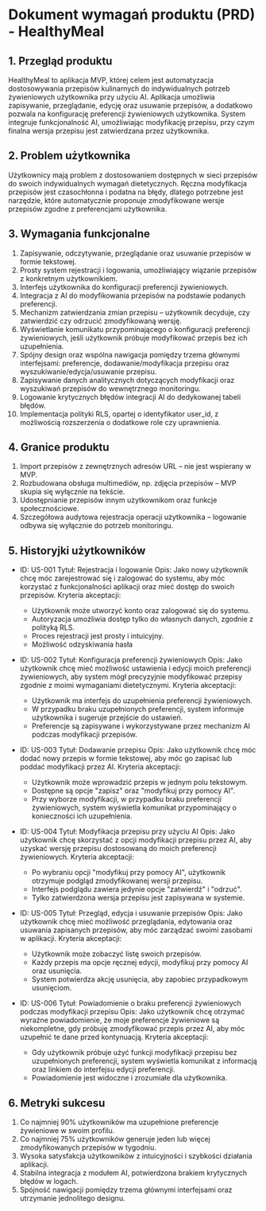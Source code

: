 # Dokument wymagań produktu (PRD) - HealthyMeal

## 1. Przegląd produktu
HealthyMeal to aplikacja MVP, której celem jest automatyzacja dostosowywania przepisów kulinarnych do indywidualnych potrzeb żywieniowych użytkownika przy użyciu AI. Aplikacja umożliwia zapisywanie, przeglądanie, edycję oraz usuwanie przepisów, a dodatkowo pozwala na konfigurację preferencji żywieniowych użytkownika. System integruje funkcjonalność AI, umożliwiając modyfikację przepisu, przy czym finalna wersja przepisu jest zatwierdzana przez użytkownika.

## 2. Problem użytkownika
Użytkownicy mają problem z dostosowaniem dostępnych w sieci przepisów do swoich indywidualnych wymagań dietetycznych. Ręczna modyfikacja przepisów jest czasochłonna i podatna na błędy, dlatego potrzebne jest narzędzie, które automatycznie proponuje zmodyfikowane wersje przepisów zgodne z preferencjami użytkownika.

## 3. Wymagania funkcjonalne
1. Zapisywanie, odczytywanie, przeglądanie oraz usuwanie przepisów w formie tekstowej.
2. Prosty system rejestracji i logowania, umożliwiający wiązanie przepisów z konkretnym użytkownikiem.
3. Interfejs użytkownika do konfiguracji preferencji żywieniowych.
4. Integracja z AI do modyfikowania przepisów na podstawie podanych preferencji.
5. Mechanizm zatwierdzania zmian przepisu – użytkownik decyduje, czy zatwierdzić czy odrzucić zmodyfikowaną wersję.
6. Wyświetlanie komunikatu przypominającego o konfiguracji preferencji żywieniowych, jeśli użytkownik próbuje modyfikować przepis bez ich uzupełnienia.
7. Spójny design oraz wspólna nawigacja pomiędzy trzema głównymi interfejsami: preferencje, dodawanie/modyfikacja przepisu oraz wyszukiwanie/edycja/usuwanie przepisu.
8. Zapisywanie danych analitycznych dotyczących modyfikacji oraz wyszukiwań przepisów do wewnętrznego monitoringu.
9. Logowanie krytycznych błędów integracji AI do dedykowanej tabeli błędów.
10. Implementacja polityki RLS, opartej o identyfikator user_id, z możliwością rozszerzenia o dodatkowe role czy uprawnienia.

## 4. Granice produktu
1. Import przepisów z zewnętrznych adresów URL – nie jest wspierany w MVP.
2. Rozbudowana obsługa multimediów, np. zdjęcia przepisów – MVP skupia się wyłącznie na tekście.
3. Udostępnianie przepisów innym użytkownikom oraz funkcje społecznościowe.
4. Szczegółowa audytowa rejestracja operacji użytkownika – logowanie odbywa się wyłącznie do potrzeb monitoringu.

## 5. Historyjki użytkowników

- ID: US-001
  Tytuł: Rejestracja i logowanie
  Opis: Jako nowy użytkownik chcę móc zarejestrować się i zalogować do systemu, aby móc korzystać z funkcjonalności aplikacji oraz mieć dostęp do swoich przepisów.
  Kryteria akceptacji:
    - Użytkownik może utworzyć konto oraz zalogować się do systemu.
    - Autoryzacja umożliwia dostęp tylko do własnych danych, zgodnie z polityką RLS.
    - Proces rejestracji jest prosty i intuicyjny.
    - Możliwość odzyskiwania hasła

- ID: US-002
  Tytuł: Konfiguracja preferencji żywieniowych
  Opis: Jako użytkownik chcę mieć możliwość ustawienia i edycji moich preferencji żywieniowych, aby system mógł precyzyjnie modyfikować przepisy zgodnie z moimi wymaganiami dietetycznymi.
  Kryteria akceptacji:
    - Użytkownik ma interfejs do uzupełnienia preferencji żywieniowych.
    - W przypadku braku uzupełnionych preferencji, system informuje użytkownika i sugeruje przejście do ustawień.
    - Preferencje są zapisywane i wykorzystywane przez mechanizm AI podczas modyfikacji przepisów.

- ID: US-003
  Tytuł: Dodawanie przepisu
  Opis: Jako użytkownik chcę móc dodać nowy przepis w formie tekstowej, aby móc go zapisać lub poddać modyfikacji przez AI.
  Kryteria akceptacji:
    - Użytkownik może wprowadzić przepis w jednym polu tekstowym.
    - Dostępne są opcje "zapisz" oraz "modyfikuj przy pomocy AI".
    - Przy wyborze modyfikacji, w przypadku braku preferencji żywieniowych, system wyświetla komunikat przypominający o konieczności ich uzupełnienia.

- ID: US-004
  Tytuł: Modyfikacja przepisu przy użyciu AI
  Opis: Jako użytkownik chcę skorzystać z opcji modyfikacji przepisu przez AI, aby uzyskać wersję przepisu dostosowaną do moich preferencji żywieniowych.
  Kryteria akceptacji:
    - Po wybraniu opcji "modyfikuj przy pomocy AI", użytkownik otrzymuje podgląd zmodyfikowanej wersji przepisu.
    - Interfejs podglądu zawiera jedynie opcje "zatwierdź" i "odrzuć".
    - Tylko zatwierdzona wersja przepisu jest zapisywana w systemie.

- ID: US-005
  Tytuł: Przegląd, edycja i usuwanie przepisów
  Opis: Jako użytkownik chcę mieć możliwość przeglądania, edytowania oraz usuwania zapisanych przepisów, aby móc zarządzać swoimi zasobami w aplikacji.
  Kryteria akceptacji:
    - Użytkownik może zobaczyć listę swoich przepisów.
    - Każdy przepis ma opcje ręcznej edycji, modyfikuj przy pomocy AI oraz usunięcia.
    - System potwierdza akcję usunięcia, aby zapobiec przypadkowym usunięciom.

- ID: US-006
  Tytuł: Powiadomienie o braku preferencji żywieniowych podczas modyfikacji przepisu
  Opis: Jako użytkownik chcę otrzymać wyraźne powiadomienie, że moje preferencje żywieniowe są niekompletne, gdy próbuję zmodyfikować przepis przez AI, aby móc uzupełnić te dane przed kontynuacją.
  Kryteria akceptacji:
    - Gdy użytkownik próbuje użyć funkcji modyfikacji przepisu bez uzupełnionych preferencji, system wyświetla komunikat z informacją oraz linkiem do interfejsu edycji preferencji.
    - Powiadomienie jest widoczne i zrozumiałe dla użytkownika.

## 6. Metryki sukcesu
1. Co najmniej 90% użytkowników ma uzupełnione preferencje żywieniowe w swoim profilu.
2. Co najmniej 75% użytkowników generuje jeden lub więcej zmodyfikowanych przepisów w tygodniu.
3. Wysoka satysfakcja użytkowników z intuicyjności i szybkości działania aplikacji.
4. Stabilna integracja z modułem AI, potwierdzona brakiem krytycznych błędów w logach.
5. Spójność nawigacji pomiędzy trzema głównymi interfejsami oraz utrzymanie jednolitego designu. 